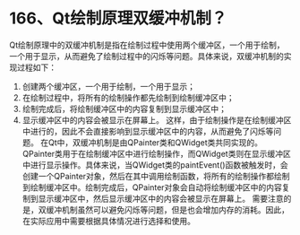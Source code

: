 # 166、Qt绘制原理双缓冲机制？

Qt绘制原理中的双缓冲机制是指在绘制过程中使用两个缓冲区，一个用于绘制，一个用于显示，从而避免了绘制过程中的闪烁等问题。具体来说，双缓冲机制的实现过程如下：

1. 创建两个缓冲区，一个用于绘制，一个用于显示；
2. 在绘制过程中，将所有的绘制操作都先绘制到绘制缓冲区中；
3. 绘制完成后，将绘制缓冲区中的内容复制到显示缓冲区中；
4. 显示缓冲区中的内容会被显示在屏幕上。 这样，由于绘制操作是在绘制缓冲区中进行的，因此不会直接影响到显示缓冲区中的内容，从而避免了闪烁等问题。 在Qt中，双缓冲机制是由QPainter类和QWidget类共同实现的。QPainter类用于在绘制缓冲区中进行绘制操作，而QWidget类则在显示缓冲区中进行显示操作。具体来说，当QWidget类的paintEvent()函数被触发时，会创建一个QPainter对象，然后在其中调用绘制函数，将所有的绘制操作都绘制到绘制缓冲区中。绘制完成后，QPainter对象会自动将绘制缓冲区中的内容复制到显示缓冲区中，然后显示缓冲区中的内容会被显示在屏幕上。 需要注意的是，双缓冲机制虽然可以避免闪烁等问题，但是也会增加内存的消耗。因此，在实际应用中需要根据具体情况进行选择和使用。

